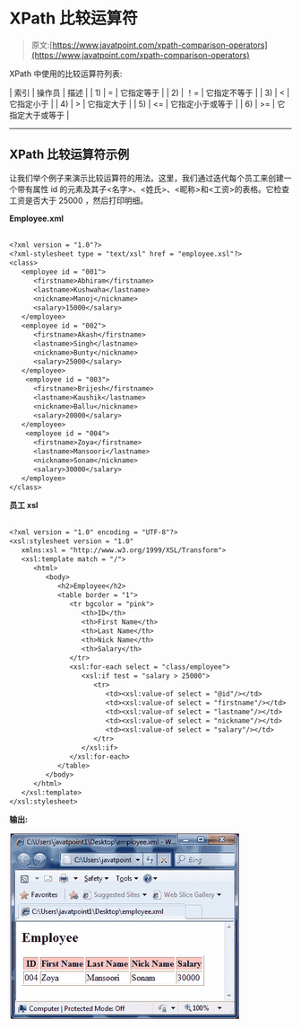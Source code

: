 # XPath 比较运算符

> 原文:[https://www.javatpoint.com/xpath-comparison-operators](https://www.javatpoint.com/xpath-comparison-operators)

XPath 中使用的比较运算符列表:

| 索引 | 操作员 | 描述 |
| 1) | = | 它指定等于 |
| 2) | ！= | 它指定不等于 |
| 3) | < | 它指定小于 |
| 4) | > | 它指定大于 |
| 5) | <= | 它指定小于或等于 |
| 6) | >= | 它指定大于或等于 |

* * *

## XPath 比较运算符示例

让我们举个例子来演示比较运算符的用法。这里，我们通过迭代每个员工来创建一个带有属性 id 的<employee>元素及其子<名字>、<姓氏>、<昵称>和<工资>的表格。它检查工资是否大于 25000 ，然后打印明细。</employee>

**Employee.xml**

```

<?xml version = "1.0"?>
<?xml-stylesheet type = "text/xsl" href = "employee.xsl"?>
<class>
   <employee id = "001">
      <firstname>Abhiram</firstname>
      <lastname>Kushwaha</lastname>
      <nickname>Manoj</nickname>
      <salary>15000</salary>
   </employee>
   <employee id = "002">
      <firstname>Akash</firstname>
      <lastname>Singh</lastname>
      <nickname>Bunty</nickname>
      <salary>25000</salary>
   </employee>
    <employee id = "003">
      <firstname>Brijesh</firstname>
      <lastname>Kaushik</lastname>
      <nickname>Ballu</nickname>
      <salary>20000</salary>
   </employee>
    <employee id = "004">
      <firstname>Zoya</firstname>
      <lastname>Mansoori</lastname>
      <nickname>Sonam</nickname>
      <salary>30000</salary>
   </employee>
</class>

```

**员工 xsl**

```

<?xml version = "1.0" encoding = "UTF-8"?>
<xsl:stylesheet version = "1.0"
   xmlns:xsl = "http://www.w3.org/1999/XSL/Transform">  
   <xsl:template match = "/">
      <html>
         <body>
            <h2>Employee</h2>					
            <table border = "1">
               <tr bgcolor = "pink">
                  <th>ID</th>
                  <th>First Name</th>
                  <th>Last Name</th>
                  <th>Nick Name</th>
                  <th>Salary</th>
               </tr>						
               <xsl:for-each select = "class/employee">
                  <xsl:if test = "salary > 25000">
                     <tr>
                        <td><xsl:value-of select = "@id"/></td>
                        <td><xsl:value-of select = "firstname"/></td>
                        <td><xsl:value-of select = "lastname"/></td>
                        <td><xsl:value-of select = "nickname"/></td>
                        <td><xsl:value-of select = "salary"/></td>
                     </tr>
                  </xsl:if>
               </xsl:for-each>
            </table>
         </body>
      </html>
   </xsl:template>
</xsl:stylesheet>

```

**输出:**

![XPATH Comparison operators 1](img/e4953b5d35c74b583c2ee9ee8a479471.png)